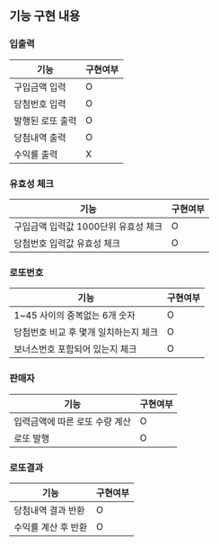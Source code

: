 ## 기능 구현 내용

### 입출력
| 기능        | 구현여부 |
|-----------|------|
| 구입금액 입력   | O    |
| 당첨번호 입력   | O    |
| 발행된 로또 출력 | O    |
| 당첨내역 출력   | O    |
| 수익률 출력    | X    |

### 유효성 체크
| 기능             | 구현여부 |
|------------------------|------|
| 구입금액 입력값 1000단위 유효성 체크 | O    |
| 당첨번호 입력값 유효성 체크        | O    |

### 로또번호
| 기능                 | 구현여부 |
|--------------------------|------|
| 1~45 사이의 중복없는 6개 숫자      | O    |
| 당첨번호 비교 후 몇개 일치하는지 체크    | O    |
| 보너스번호 포함되어 있는지 체크        | O    |

### 판매자
| 기능                   | 구현여부 |
|----------------------|------|
| 입력금액에 따른 로또 수량 계산    | O    |
| 로또 발행                | O    |

### 로또결과
| 기능      | 구현여부 |
|---------|------|
| 당첨내역 결과 반환 | O    |
| 수익률 계산 후 반환 | O    |
